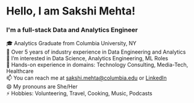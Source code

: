 # Hello, I am Sakshi Mehta!

### I'm a full-stack Data and Analytics Engineer
🎓 Analytics Graduate from Columbia University, NY<br />
🌱 Over 5 years of industry experience in Data Engineering and Analytics<br />
👀 I’m interested in Data Science, Analytics Engineering, ML Roles<br />
💼 Hands-on experience in domains: Technology Consulting, Media-Tech, Healthcare<br />
📫 You can reach me at [sakshi.mehta@columbia.edu](mailto:sakshi.mehta@columbia.edu) or [LinkedIn](https://www.linkedin.com/in/sakshimehta14/)<br />
😄 My pronouns are She/Her<br />
⚡ Hobbies: Volunteering, Travel, Cooking, Music, Podcasts 
